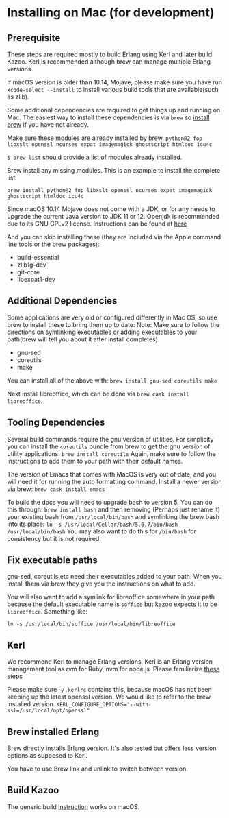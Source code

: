 # Installing on Mac (for development)

## Prerequisite
These steps are required mostly to build Erlang using Kerl and later build Kazoo. Kerl is recommended although brew can manage multiple Erlang versions.

If macOS version is older than 10.14, Mojave, please make sure you have run `xcode-select --install` to install various build tools that are available(such as zlib).

Some additional dependencies are required to get things up and running on Mac. The easiest way to
install these dependencies is via `brew` so [install brew](https://brew.sh/) if you have not already.

Make sure these modules are already installed by brew.
```python@2 fop libxslt openssl ncurses expat imagemagick ghostscript htmldoc icu4c```

```$ brew list```
should provide a list of modules already installed.

Brew install any missing modules. This is an example to install the complete list.

```brew install python@2 fop libxslt openssl ncurses expat imagemagick ghostscript htmldoc icu4c```

Since macOS 10.14 Mojave does not come with a JDK, or for any needs to upgrade the current Java version to JDK 11 or 12. Openjdk is recommended due to its GNU GPLv2 license. Instructions can be found at [here](https://stackoverflow.com/questions/52524112/how-do-i-install-java-on-mac-osx-allowing-version-switching)

And you can skip installing these (they are included via the Apple command line tools or the brew packages):

* build-essential
* zlib1g-dev
* git-core
* libexpat1-dev

## Additional Dependencies

Some applications are very old or configured differently in Mac OS, so use brew
to install these to bring them up to date:
Note: Make sure to follow the directions on symlinking executables or adding executables
to your path(brew will tell you about it after install completes)

* gnu-sed
* coreutils
* make

You can install all of the above with:
```brew install gnu-sed coreutils make```

Next install libreoffice, which can be done via `brew cask install libreoffice`.

## Tooling Dependencies

Several build commands require the gnu version of utilities. For simplicity you can install
the `coreutils` bundle from brew to get the gnu version of utility applications:
```brew install coreutils```
Again, make sure to follow the instructions to add them to your path with their default names.

The version of Emacs that comes with MacOS is very out of date, and you will need it for running
the auto formatting command. Install a newer version via brew:
```brew cask install emacs```

To build the docs you will need to upgrade bash to version 5. You can do this through:
```brew install bash``` and then removing (Perhaps just rename it) your existing bash
from `/usr/local/bin/bash` and symlinking the brew bash into its place:
```ln -s /usr/local/Cellar/bash/5.0.7/bin/bash /usr/local/bin/bash```
You may also want to do this for `/bin/bash` for consistency but it is not required.

## Fix executable paths

gnu-sed, coreutils etc need their executables added to your path. When you install
them via brew they give you the instructions on what to add.

You will also want to add a symlink for libreoffice somewhere in your path because the default
executable name is `soffice` but kazoo expects it to be `libreoffice`. Something like:

```ln -s /usr/local/bin/soffice /usr/local/bin/libreoffice```

## Kerl
We recommend Kerl to manage Erlang versions. Kerl is an Erlang version management tool as rvm for Ruby, nvm for node.js. Please familiarize [these steps](https://github.com/kerl/kerl)

Please make sure `~/.kerlrc` contains this, because macOS has not been keeping up the latest openssl version. We would like to refer to the brew installed version.
``` KERL_CONFIGURE_OPTIONS="--with-ssl=/usr/local/opt/openssl" ```

## Brew installed Erlang
Brew directly installs Erlang version. It's also tested but offers less version options as supposed to Kerl.

You have to use Brew link and unlink to switch between version.

## Build Kazoo
The generic build [instruction](https://github.com/2600hz/kazoo/blob/master/doc/installation.md#longer-version) works on macOS.
